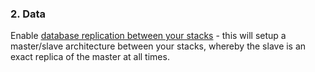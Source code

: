 <!-- usedin: [ _legacy_docker/Tutorials/1976-09-26-stack-failover.md, _maestro/Tutorials/1976-09-26-stack-failover.md, _node/tutorials/1976-09-26-stack-failover.md, _rails/Tutorials/1976-09-26-stack-failover.md] -->


### 2. Data

Enable [database replication between your stacks](http://help.cloud66.com/database-management/database-replication) - this will setup a master/slave architecture between your stacks, whereby the slave is an exact replica of the master at all times. 


